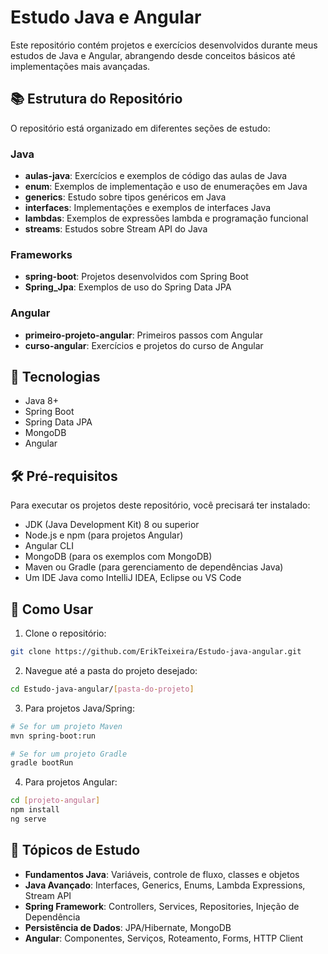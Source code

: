 # Estudo Java e Angular

Este repositório contém projetos e exercícios desenvolvidos durante meus estudos de Java e Angular, abrangendo desde conceitos básicos até implementações mais avançadas.

## 📚 Estrutura do Repositório

O repositório está organizado em diferentes seções de estudo:

### Java
- **aulas-java**: Exercícios e exemplos de código das aulas de Java
- **enum**: Exemplos de implementação e uso de enumerações em Java
- **generics**: Estudo sobre tipos genéricos em Java
- **interfaces**: Implementações e exemplos de interfaces Java
- **lambdas**: Exemplos de expressões lambda e programação funcional
- **streams**: Estudos sobre Stream API do Java

### Frameworks
- **spring-boot**: Projetos desenvolvidos com Spring Boot
- **Spring_Jpa**: Exemplos de uso do Spring Data JPA

### Angular
- **primeiro-projeto-angular**: Primeiros passos com Angular
- **curso-angular**: Exercícios e projetos do curso de Angular

## 🚀 Tecnologias

- Java 8+
- Spring Boot
- Spring Data JPA
- MongoDB
- Angular

## 🛠️ Pré-requisitos

Para executar os projetos deste repositório, você precisará ter instalado:

- JDK (Java Development Kit) 8 ou superior
- Node.js e npm (para projetos Angular)
- Angular CLI
- MongoDB (para os exemplos com MongoDB)
- Maven ou Gradle (para gerenciamento de dependências Java)
- Um IDE Java como IntelliJ IDEA, Eclipse ou VS Code

## 📝 Como Usar

1. Clone o repositório:
```bash
git clone https://github.com/ErikTeixeira/Estudo-java-angular.git
```

2. Navegue até a pasta do projeto desejado:
```bash
cd Estudo-java-angular/[pasta-do-projeto]
```

3. Para projetos Java/Spring:
```bash
# Se for um projeto Maven
mvn spring-boot:run

# Se for um projeto Gradle
gradle bootRun
```

4. Para projetos Angular:
```bash
cd [projeto-angular]
npm install
ng serve
```

## 📖 Tópicos de Estudo

- **Fundamentos Java**: Variáveis, controle de fluxo, classes e objetos
- **Java Avançado**: Interfaces, Generics, Enums, Lambda Expressions, Stream API
- **Spring Framework**: Controllers, Services, Repositories, Injeção de Dependência
- **Persistência de Dados**: JPA/Hibernate, MongoDB
- **Angular**: Componentes, Serviços, Roteamento, Forms, HTTP Client
